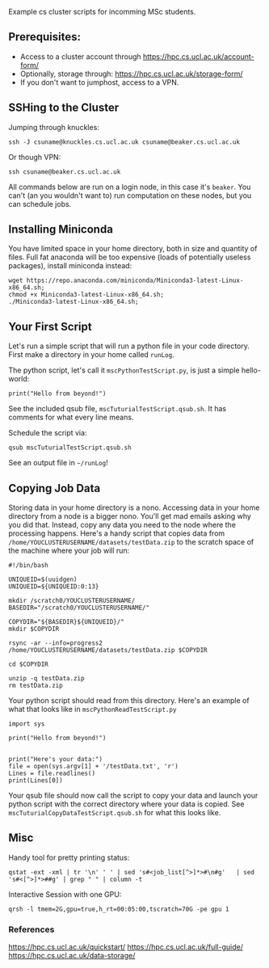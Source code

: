 Example cs cluster scripts for incomming MSc students.

## Prerequisites:
- Access to a cluster account through https://hpc.cs.ucl.ac.uk/account-form/
- Optionally, storage through: https://hpc.cs.ucl.ac.uk/storage-form/
- If you don't want to jumphost, access to a VPN.

## SSHing to the Cluster
Jumping through knuckles:
```
ssh -J csuname@knuckles.cs.ucl.ac.uk csuname@beaker.cs.ucl.ac.uk
```
Or though VPN:
```
ssh csuname@beaker.cs.ucl.ac.uk
```

All commands below are run on a login node, in this case it's ```beaker```. You can't (an you wouldn't want to) run computation on these nodes, but you can schedule jobs.

## Installing Miniconda

You have limited space in your home directory, both in size and quantity of files. Full fat anaconda will be too expensive (loads of potentially useless packages), install miniconda instead:

```
wget https://repo.anaconda.com/miniconda/Miniconda3-latest-Linux-x86_64.sh;
chmod +x Miniconda3-latest-Linux-x86_64.sh;
./Miniconda3-latest-Linux-x86_64.sh;
```

## Your First Script

Let's run a simple script that will run a python file in your code directory. First make a directory in your home called ```runLog```.

The python script, let's call it ```mscPythonTestScript.py```, is just a simple hello-world: 

```print("Hello from beyond!")```

See the included qsub file, ```mscTuturialTestScript.qsub.sh```. It has comments for what every line means.

Schedule the script via: 

```qsub mscTuturialTestScript.qsub.sh```

See an output file in ```~/runLog```!

## Copying Job Data

Storing data in your home directory is a nono. Accessing data in your home directory from a node is a bigger nono. You'll get mad emails asking why you did that. Instead, copy any data you need to the node where the processing happens. Here's a handy script that copies data from ```/home/YOUCLUSTERUSERNAME/datasets/testData.zip``` to the scratch space of the machine where your job will run:

```
#!/bin/bash

UNIQUEID=$(uuidgen)
UNIQUEID=${UNIQUEID:0:13}

mkdir /scratch0/YOUCLUSTERUSERNAME/
BASEDIR="/scratch0/YOUCLUSTERUSERNAME/"

COPYDIR="${BASEDIR}${UNIQUEID}/"
mkdir $COPYDIR

rsync -ar --info=progress2 /home/YOUCLUSTERUSERNAME/datasets/testData.zip $COPYDIR

cd $COPYDIR

unzip -q testData.zip
rm testData.zip
```

Your python script should read from this directory. Here's an example of what that looks like in ```mscPythonReadTestScript.py```

```
import sys

print("Hello from beyond!")


print("Here's your data:")
file = open(sys.argv[1] + '/testData.txt', 'r')
Lines = file.readlines()
print(Lines[0]) 
```

Your qsub file should now call the script to copy your data and launch your python script with the correct directory where your data is copied. See ```mscTuturialCopyDataTestScript.qsub.sh``` for what this looks like.

## Misc
Handy tool for pretty printing status:

```qstat -ext -xml | tr '\n' ' ' | sed 's#<job_list[^>]*>#\n#g'   | sed 's#<[^>]*>##g' | grep " " | column -t```

Interactive Session with one GPU:

```qrsh -l tmem=2G,gpu=true,h_rt=00:05:00,tscratch=70G -pe gpu 1```


### References
https://hpc.cs.ucl.ac.uk/quickstart/
https://hpc.cs.ucl.ac.uk/full-guide/
https://hpc.cs.ucl.ac.uk/data-storage/ 



